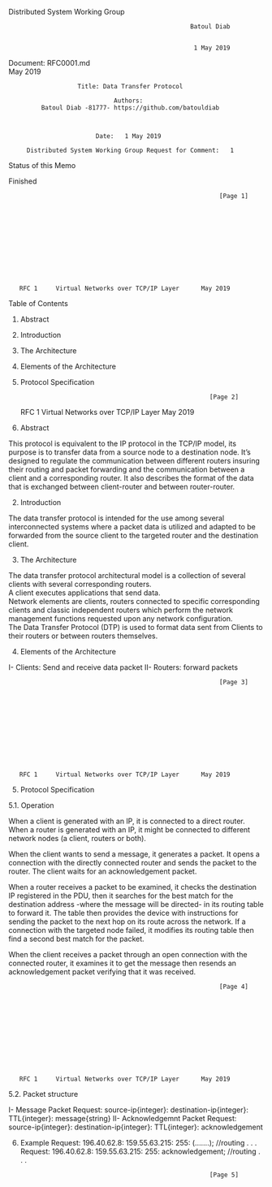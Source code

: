 

Distributed System Working Group                                    
 
                                                       
                                                      Batoul Diab 


                                                       1 May 2019 
                                                        
   Document: RFC0001.md                  
                                                      May 2019 
    
    
                       Title: Data Transfer Protocol 
                                      
                                 Authors:  
             Batoul Diab -81777- https://github.com/batouldiab 


                                      
                            Date:   1 May 2019 
                                      
         Distributed System Working Group Request for Comment:   1 
    
    
   Status of this Memo 
    
   Finished 
    
    
    
    
    
    
    
    
    
    
    
    
    
    
    
    
    

 
 
                                                              [Page 1] 












       RFC 1     Virtual Networks over TCP/IP Layer      May 2019 
    
    
   Table of Contents 
    
   1. Abstract  
   2. Introduction    
   3. The Architecture   
   4. Elements of the Architecture   
   5. Protocol Specification   
    
    
    
    
    
    
    
    
    
    
    
    
    
    
    
    
    
    
    
    
    
    
    
    
    
    
    
    
    
    
    
    
    
    

 
 
                                                              [Page 2] 












       RFC 1     Virtual Networks over TCP/IP Layer      May 2019 
    
   1. Abstract 
    
   This protocol is equivalent to the IP protocol in the TCP/IP model, 
   its purpose is to transfer data from a source node to a destination 
   node. It’s designed to regulate the communication between different 
   routers insuring their routing and packet forwarding and the 
   communication between a client and a corresponding router. 
   It also describes the format of the data that is exchanged between 
   client-router and between router-router. 
    
    
    
   2. Introduction 
    
   The data transfer protocol is intended for the use among several 
   interconnected systems where a packet data is utilized and adapted 
   to be forwarded from the source client to the targeted router and 
   the destination client. 
    
    
   3. The Architecture 
    
   The data transfer protocol architectural model is a collection of 
   several clients with several corresponding routers.  
   A client executes applications that send data.  
   Network elements are clients, routers connected to specific 
   corresponding clients and classic independent routers which perform 
   the network management functions requested upon any network 
   configuration.   
   The Data Transfer Protocol (DTP) is used to format data sent from 
   Clients to their routers or between routers themselves. 
    
    
    
   4. Elements of the Architecture 
    
   I- Clients: Send and receive data packet 
   II- Routers: forward packets 
    
    
    
    

 
 
                                                              [Page 3] 












       RFC 1     Virtual Networks over TCP/IP Layer      May 2019 
    
    
   5. Protocol Specification 
    
   5.1. Operation 
    
     
   When a client is generated with an IP, it is connected to a direct 
   router. When a router is generated with an IP, it might be connected 
   to different network nodes (a client, routers or both). 
    
   When the client wants to send a message, it generates a packet. It 
   opens a connection with the directly connected router and sends the 
   packet to the router. The client waits for an acknowledgement 
   packet. 
    
   When a router receives a packet to be examined, it checks the 
   destination IP registered in the PDU, then it searches for the best 
   match for the destination address -where the message will be 
   directed- in its routing table to forward it. The table then 
   provides the device with instructions for sending the packet to the 
   next hop on its route across the network. If a connection with the 
   targeted node failed, it modifies its routing table then find a 
   second best match for the packet. 
    
   When the client receives a packet through an open connection with 
   the connected router, it examines it to get the message then resends 
   an acknowledgement packet verifying that it was received.  
    
    
    
    
    
    
    
    
    
    
    
    
    
    
    

 
 
                                                              [Page 4] 












       RFC 1     Virtual Networks over TCP/IP Layer      May 2019 
    
    
    
    
   5.2. Packet structure 
    
   I- Message Packet 
   Request: source-ip{integer}: destination-ip{integer}: TTL{integer}: 
   message{string} 
   II- Acknowledgemnt Packet 
   Request: source-ip{integer}: destination-ip{integer}: TTL{integer}: 
   acknowledgement 
    
    
    
   6. Example 
        Request: 196.40.62.8: 159.55.63.215: 255: (…….); 
        //routing 
        . 
        . 
        . 
        Request: 196.40.62.8: 159.55.63.215: 255: acknowledgement; 
        //routing 
        . 
        . 
        . 
    



















 
 
                                                              [Page 5] 










